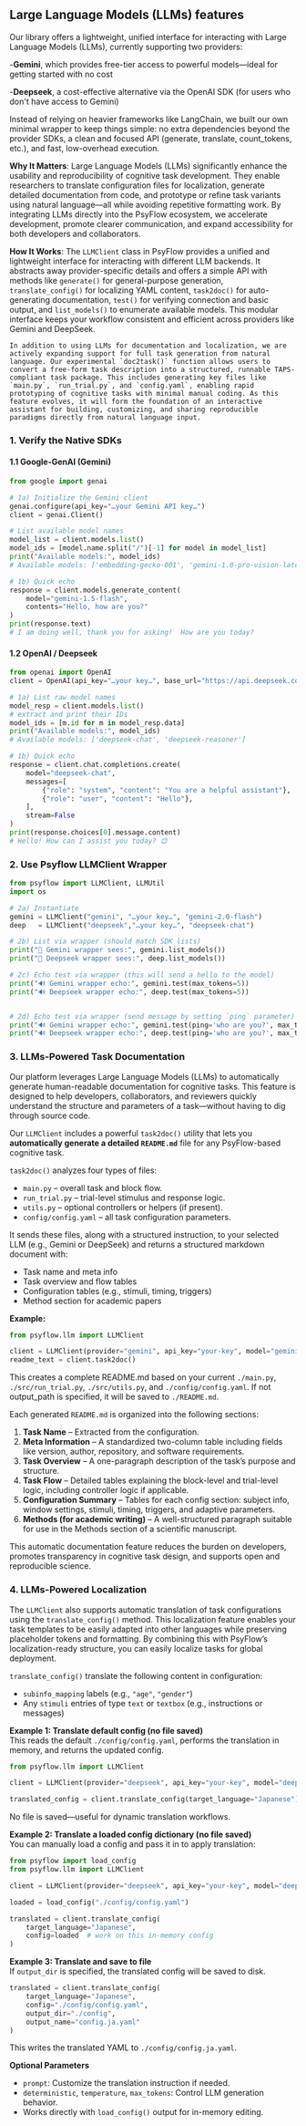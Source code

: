 ## Large Language Models (LLMs) features
Our library offers a lightweight, unified interface for interacting with Large Language Models (LLMs), currently supporting two providers: 

-**Gemini**, which provides free-tier access to powerful models—ideal for getting started with no cost

-**Deepseek**, a cost-effective alternative via the OpenAI SDK (for users who don't have access to Gemini)

 Instead of relying on heavier frameworks like LangChain, we built our own minimal wrapper to keep things simple: no extra dependencies beyond the provider SDKs, a clean and focused API (generate, translate, count_tokens, etc.), and fast, low-overhead execution. 

**Why It Matters**: Large Language Models (LLMs) significantly enhance the usability and reproducibility of cognitive task development. They enable researchers to translate configuration files for localization, generate detailed documentation from code, and prototype or refine task variants using natural language—all while avoiding repetitive formatting work. By integrating LLMs directly into the PsyFlow ecosystem, we accelerate development, promote clearer communication, and expand accessibility for both developers and collaborators.


**How It Works**: The `LLMClient` class in PsyFlow provides a unified and lightweight interface for interacting with different LLM backends. It abstracts away provider-specific details and offers a simple API with methods like `generate()` for general-purpose generation, `translate_config()` for localizing YAML content, `task2doc()` for auto-generating documentation, `test()` for verifying connection and basic output, and `list_models()` to enumerate available models. This modular interface keeps your workflow consistent and efficient across providers like Gemini and DeepSeek.

```{Future Direction}
In addition to using LLMs for documentation and localization, we are actively expanding support for full task generation from natural language. Our experimental `doc2task()` function allows users to convert a free-form task description into a structured, runnable TAPS-compliant task package. This includes generating key files like `main.py`, `run_trial.py`, and `config.yaml`, enabling rapid prototyping of cognitive tasks with minimal manual coding. As this feature evolves, it will form the foundation of an interactive assistant for building, customizing, and sharing reproducible paradigms directly from natural language input.
```

### 1. Verify the Native SDKs
#### 1.1 Google-GenAI (Gemini)
```python
from google import genai

# 1a) Initialize the Gemini client
genai.configure(api_key="…your Gemini API key…")
client = genai.Client()

# List available model names
model_list = client.models.list()
model_ids = [model.name.split("/")[-1] for model in model_list]
print("Available models:", model_ids)
# Available models: ['embedding-gecko-001', 'gemini-1.0-pro-vision-latest', 'gemini-pro-vision', 'gemini-1.5-pro-latest', 'gemini-1.5-pro-002', 'gemini-1.5-pro', 'gemini-1.5-flash-latest', 'gemini-1.5-flash', 'gemini-1.5-flash-002', 'gemini-1.5-flash-8b', 'gemini-1.5-flash-8b-001', 'gemini-1.5-flash-8b-latest', 'gemini-2.5-pro-exp-03-25', 'gemini-2.5-pro-preview-03-25', 'gemini-2.5-flash-preview-04-17', 'gemini-2.5-flash-preview-05-20', 'gemini-2.5-flash', 'gemini-2.5-flash-preview-04-17-thinking', 'gemini-2.5-flash-lite-preview-06-17', 'gemini-2.5-pro-preview-05-06', 'gemini-2.5-pro-preview-06-05', 'gemini-2.5-pro', 'gemini-2.0-flash-exp', 'gemini-2.0-flash', 'gemini-2.0-flash-001', 'gemini-2.0-flash-lite-001', 'gemini-2.0-flash-lite', 'gemini-2.0-flash-lite-preview-02-05', 'gemini-2.0-flash-lite-preview', 'gemini-2.0-pro-exp', 'gemini-2.0-pro-exp-02-05', 'gemini-exp-1206', 'gemini-2.0-flash-thinking-exp-01-21', 'gemini-2.0-flash-thinking-exp', 'gemini-2.0-flash-thinking-exp-1219', 'gemini-2.5-flash-preview-tts', 'gemini-2.5-pro-preview-tts', 'learnlm-2.0-flash-experimental', 'gemma-3-1b-it', 'gemma-3-4b-it', 'gemma-3-12b-it', 'gemma-3-27b-it', 'gemma-3n-e4b-it', 'embedding-001', 'text-embedding-004', 'gemini-embedding-exp-03-07', 'gemini-embedding-exp', 'aqa', 'imagen-3.0-generate-002', 'veo-2.0-generate-001', 'gemini-2.5-flash-preview-native-audio-dialog', 'gemini-2.5-flash-preview-native-audio-dialog-rai-v3', 'gemini-2.5-flash-exp-native-audio-thinking-dialog', 'gemini-2.0-flash-live-001']

# 1b) Quick echo
response = client.models.generate_content(
    model="gemini-1.5-flash",
    contents="Hello, how are you?"
)
print(response.text)
# I am doing well, thank you for asking!  How are you today?
```

#### 1.2 OpenAI / Deepseek
```python
from openai import OpenAI
client = OpenAI(api_key="…your key…", base_url="https://api.deepseek.com")

# 1a) List raw model names
model_resp = client.models.list()
# extract and print their IDs
model_ids = [m.id for m in model_resp.data]
print("Available models:", model_ids)
# Available models: ['deepseek-chat', 'deepseek-reasoner']

# 1b) Quick echo
response = client.chat.completions.create(
    model="deepseek-chat",
    messages=[
        {"role": "system", "content": "You are a helpful assistant"},
        {"role": "user", "content": "Hello"},
    ],
    stream=False
)
print(response.choices[0].message.content)
# Hello! How can I assist you today? 😊

```

### 2. Use Psyflow LLMClient Wrapper
```python
from psyflow import LLMClient, LLMUtil
import os

# 2a) Instantiate
gemini = LLMClient("gemini", "…your key…", "gemini-2.0-flash")
deep   = LLMClient("deepseek","…your key…", "deepseek-chat")

# 2b) List via wrapper (should match SDK lists)
print("🔁 Gemini wrapper sees:", gemini.list_models())
print("🔁 Deepseek wrapper sees:", deep.list_models())

# 2c) Echo test via wrapper (this will send a hello to the model)
print("🔊 Gemini wrapper echo:", gemini.test(max_tokens=5))
print("🔊 Deepseek wrapper echo:", deep.test(max_tokens=5))


# 2d) Echo test via wrapper (send message by setting `ping` parameter)
print("🔊 Gemini wrapper echo:", gemini.test(ping='who are you?', max_tokens=5))
print("🔊 Deepseek wrapper echo:", deep.test(ping='who are you?', max_tokens=5))
```


### 3. LLMs-Powered Task Documentation

Our platform leverages Large Language Models (LLMs) to automatically generate human-readable documentation for cognitive tasks. This feature is designed to help developers, collaborators, and reviewers quickly understand the structure and parameters of a task—without having to dig through source code.

Our `LLMClient` includes a powerful `task2doc()` utility that lets you **automatically generate a detailed `README.md`** file for any PsyFlow-based cognitive task.

`task2doc()` analyzes four types of files:
- `main.py` – overall task and block flow.
- `run_trial.py` – trial-level stimulus and response logic.
- `utils.py` – optional controllers or helpers (if present).
- `config/config.yaml` – all task configuration parameters.

It sends these files, along with a structured instruction, to your selected LLM (e.g., Gemini or DeepSeek) and returns a structured markdown document with:
- Task name and meta info
- Task overview and flow tables
- Configuration tables (e.g., stimuli, timing, triggers)
- Method section for academic papers

**Example:**
```python
from psyflow.llm import LLMClient

client = LLMClient(provider="gemini", api_key="your-key", model="gemini-2.5-flash")
readme_text = client.task2doc()
```
This creates a complete README.md based on your current `./main.py`, `./src/run_trial.py`, `./src/utils.py`, and `./config/config.yaml`. If not output_path is specified, it will be saved to `./README.md`.

Each generated `README.md` is organized into the following sections:

1. **Task Name** – Extracted from the configuration.  
2. **Meta Information** – A standardized two-column table including fields like version, author, repository, and software requirements.  
3. **Task Overview** – A one-paragraph description of the task’s purpose and structure.  
4. **Task Flow** – Detailed tables explaining the block-level and trial-level logic, including controller logic if applicable.  
5. **Configuration Summary** – Tables for each config section: subject info, window settings, stimuli, timing, triggers, and adaptive parameters.  
6. **Methods (for academic writing)** – A well-structured paragraph suitable for use in the Methods section of a scientific manuscript.

This automatic documentation feature reduces the burden on developers, promotes transparency in cognitive task design, and supports open and reproducible science.


### 4. LLMs-Powered Localization

The `LLMClient` also supports automatic translation of task configurations using the `translate_config()` method.  This localization feature enables your task templates to be easily adapted into other languages while preserving placeholder tokens and formatting. By combining this with PsyFlow’s localization-ready structure,  you can easily localize tasks for global deployment.

`translate_config()` translate the following content in configuration:
- `subinfo_mapping` labels (e.g., `"age"`, `"gender"`)
- Any `stimuli` entries of type `text` or `textbox` (e.g., instructions or messages)

**Example 1: Translate default config (no file saved)**  
This reads the default `./config/config.yaml`, performs the translation in memory, and returns the updated config.

```python
from psyflow.llm import LLMClient

client = LLMClient(provider="deepseek", api_key="your-key", model="deepseek-chat")

translated_config = client.translate_config(target_language="Japanese")
```

No file is saved—useful for dynamic translation workflows.

**Example 2: Translate a loaded config dictionary (no file saved)**  
You can manually load a config and pass it in to apply translation:

```python
from psyflow import load_config
from psyflow.llm import LLMClient

client = LLMClient(provider="deepseek", api_key="your-key", model="deepseek-chat")

loaded = load_config("./config/config.yaml")

translated = client.translate_config(
    target_language="Japanese",
    config=loaded  # work on this in-memory config
)
```

**Example 3: Translate and save to file**  
If `output_dir` is specified, the translated config will be saved to disk.

```python
translated = client.translate_config(
    target_language="Japanese",
    config="./config/config.yaml",
    output_dir="./config",
    output_name="config.ja.yaml"
)
```
This writes the translated YAML to `./config/config.ja.yaml`.


**Optional Parameters**
- `prompt`: Customize the translation instruction if needed.
- `deterministic`, `temperature`, `max_tokens`: Control LLM generation behavior.
- Works directly with `load_config()` output for in-memory editing.




